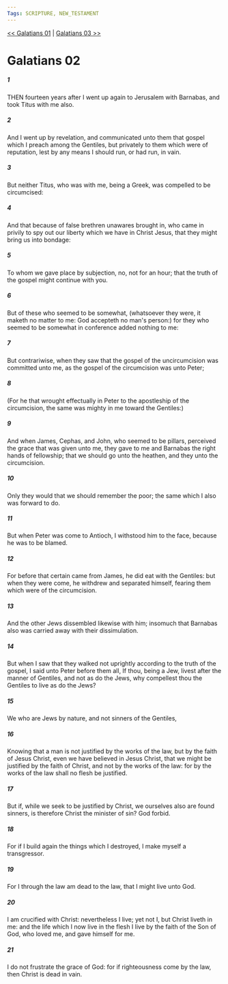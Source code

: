 ```yaml
---
Tags: SCRIPTURE, NEW_TESTAMENT
---
```


[<< Galatians 01](NEW_TESTAMENT/09_Galatians/Galatians_01.md) | [Galatians 03 >>](NEW_TESTAMENT/09_Galatians/Galatians_03.md)

# Galatians 02

##### 1

THEN fourteen years after I went up again to Jerusalem with Barnabas, and took Titus with me also.

##### 2

And I went up by revelation, and communicated unto them that gospel which I preach among the Gentiles, but privately to them which were of reputation, lest by any means I should run, or had run, in vain.

##### 3

But neither Titus, who was with me, being a Greek, was compelled to be circumcised:

##### 4

And that because of false brethren unawares brought in, who came in privily to spy out our liberty which we have in Christ Jesus, that they might bring us into bondage:

##### 5

To whom we gave place by subjection, no, not for an hour; that the truth of the gospel might continue with you.

##### 6

But of these who seemed to be somewhat, (whatsoever they were, it maketh no matter to me: God accepteth no man's person:) for they who seemed to be somewhat in conference added nothing to me:

##### 7

But contrariwise, when they saw that the gospel of the uncircumcision was committed unto me, as the gospel of the circumcision was unto Peter;

##### 8

(For he that wrought effectually in Peter to the apostleship of the circumcision, the same was mighty in me toward the Gentiles:)

##### 9

And when James, Cephas, and John, who seemed to be pillars, perceived the grace that was given unto me, they gave to me and Barnabas the right hands of fellowship; that we should go unto the heathen, and they unto the circumcision.

##### 10

Only they would that we should remember the poor; the same which I also was forward to do.

##### 11

But when Peter was come to Antioch, I withstood him to the face, because he was to be blamed.

##### 12

For before that certain came from James, he did eat with the Gentiles: but when they were come, he withdrew and separated himself, fearing them which were of the circumcision.

##### 13

And the other Jews dissembled likewise with him; insomuch that Barnabas also was carried away with their dissimulation.

##### 14

But when I saw that they walked not uprightly according to the truth of the gospel, I said unto Peter before them all, If thou, being a Jew, livest after the manner of Gentiles, and not as do the Jews, why compellest thou the Gentiles to live as do the Jews?

##### 15

We who are Jews by nature, and not sinners of the Gentiles,

##### 16

Knowing that a man is not justified by the works of the law, but by the faith of Jesus Christ, even we have believed in Jesus Christ, that we might be justified by the faith of Christ, and not by the works of the law: for by the works of the law shall no flesh be justified.

##### 17

But if, while we seek to be justified by Christ, we ourselves also are found sinners, is therefore Christ the minister of sin? God forbid.

##### 18

For if I build again the things which I destroyed, I make myself a transgressor.

##### 19

For I through the law am dead to the law, that I might live unto God.

##### 20

I am crucified with Christ: nevertheless I live; yet not I, but Christ liveth in me: and the life which I now live in the flesh I live by the faith of the Son of God, who loved me, and gave himself for me.

##### 21

I do not frustrate the grace of God: for if righteousness come by the law, then Christ is dead in vain.
